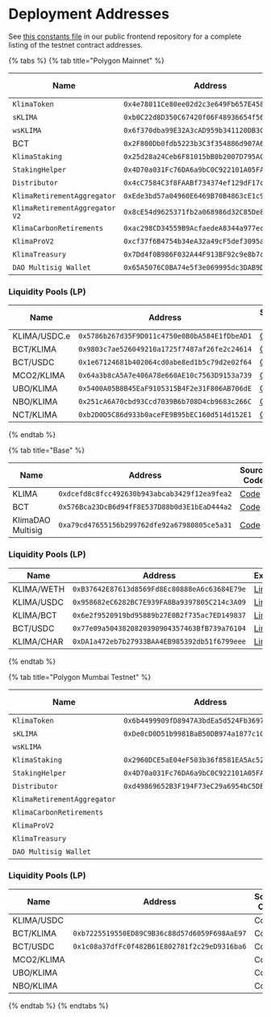 # Deployment Addresses

See [this constants file](https://github.com/KlimaDAO/klimadao/blob/main/lib/constants/index.ts) in our public frontend repository for a complete listing of the testnet contract addresses.

{% tabs %}
{% tab title="Polygon Mainnet" %}
<table><thead><tr><th width="196">Name</th><th width="471">Address</th><th width="86">Source Code</th><th>Explorer</th></tr></thead><tbody><tr><td><code>KlimaToken</code></td><td><code>0x4e78011Ce80ee02d2c3e649Fb657E45898257815</code></td><td><a href="https://github.com/KlimaDAO/klimadao-solidity/blob/main/contracts/tokens/regular/KlimaToken.sol">Code</a></td><td><a href="https://polygonscan.com/address/0x4e78011ce80ee02d2c3e649fb657e45898257815">Link</a></td></tr><tr><td><code>sKLIMA</code></td><td><code>0xb0C22d8D350C67420f06F48936654f567C73E8C8</code></td><td><a href="https://github.com/KlimaDAO/klimadao-solidity/blob/main/contracts/tokens/regular/sKlimaToken_v2.sol">Code</a></td><td><a href="https://polygonscan.com/address/0xb0c22d8d350c67420f06f48936654f567c73e8c8">Link</a></td></tr><tr><td><code>wsKLIMA</code></td><td><code>0x6f370dba99E32A3cAD959b341120DB3C9E280bA6</code></td><td><a href="https://github.com/KlimaDAO/klimadao-solidity/blob/main/contracts/tokens/regular/wsKLIMA.sol">Code</a></td><td><a href="https://polygonscan.com/address/0x6f370dba99e32a3cad959b341120db3c9e280ba6">Link</a></td></tr><tr><td>BCT</td><td><code>0x2F800Db0fdb5223b3C3f354886d907A671414A7F</code></td><td><a href="https://polygonscan.com/address/0x2f800db0fdb5223b3c3f354886d907a671414a7f#code">Code</a></td><td><a href="https://polygonscan.com/address/0x2f800db0fdb5223b3c3f354886d907a671414a7f">Link</a></td></tr><tr><td><code>KlimaStaking</code></td><td><code>0x25d28a24Ceb6F81015bB0b2007D795ACAc411b4d</code></td><td><a href="https://github.com/KlimaDAO/klimadao-solidity/blob/main/contracts/staking/regular/KlimaStaking_v2.sol">Code</a></td><td><a href="https://polygonscan.com/address/0x25d28a24Ceb6F81015bB0b2007D795ACAc411b4d">Link</a></td></tr><tr><td><code>StakingHelper</code></td><td><code>0x4D70a031Fc76DA6a9bC0C922101A05FA95c3A227</code></td><td><a href="https://github.com/KlimaDAO/klimadao-solidity/blob/main/contracts/staking/regular/StakingHelper.sol">Code</a></td><td><a href="https://polygonscan.com/address/0x4D70a031Fc76DA6a9bC0C922101A05FA95c3A227">Link</a></td></tr><tr><td><code>Distributor</code></td><td><code>0x4cC7584C3f8FAABf734374ef129dF17c3517e9cB</code></td><td><a href="https://github.com/KlimaDAO/klimadao-solidity/blob/main/contracts/staking/regular/KlimaStakingDistributor_v4.sol">Code</a></td><td><a href="https://polygonscan.com/address/0x4cC7584C3f8FAABf734374ef129dF17c3517e9cB">Link</a></td></tr><tr><td><code>KlimaRetirementAggregator</code></td><td><code>0xEde3bd57a04960E6469B70B4863cE1c9d9363Cb8</code></td><td><a href="https://github.com/KlimaDAO/klimadao-solidity/blob/main/contracts/retirement/KlimaRetirementAggregator.sol">Code</a></td><td><a href="https://polygonscan.com/address/0xEde3bd57a04960E6469B70B4863cE1c9d9363Cb8">Link</a></td></tr><tr><td><code>KlimaRetirementAggregator V2</code></td><td><code>0x8cE54d9625371fb2a068986d32C85De8E6e995f8</code></td><td><a href="https://github.com/KlimaDAO/klimadao-solidity/tree/main/contracts/infinity">Code</a></td><td><a href="https://louper.dev/diamond/0x8ce54d9625371fb2a068986d32c85de8e6e995f8?network=polygon">Link</a></td></tr><tr><td><code>KlimaCarbonRetirements</code></td><td><code>0xac298CD34559B9AcfaedeA8344a977eceff1C0Fd</code></td><td><a href="https://github.com/KlimaDAO/klimadao-solidity/blob/main/contracts/retirement/KlimaCarbonRetirements.sol">Code</a></td><td><a href="https://polygonscan.com/address/0xac298cd34559b9acfaedea8344a977eceff1c0fd">Link</a></td></tr><tr><td><code>KlimaProV2</code></td><td><code>0xcf37f6B4754b34eA32a49cF5def3095a17732C1b</code></td><td><a href="https://polygonscan.com/address/0xcf37f6B4754b34eA32a49cF5def3095a17732C1b#code#L1">Code</a></td><td><a href="https://polygonscan.com/address/0xcf37f6B4754b34eA32a49cF5def3095a17732C1b">Link</a></td></tr><tr><td><code>KlimaTreasury</code></td><td><code>0x7Dd4f0B986F032A44F913BF92c9e8b7c17D77aD7</code></td><td><a href="https://github.com/KlimaDAO/klimadao-solidity/blob/main/contracts/utils/KlimaTreasury.sol">Code</a></td><td><a href="https://polygonscan.com/address/0x7Dd4f0B986F032A44F913BF92c9e8b7c17D77aD7">Link</a></td></tr><tr><td><code>DAO Multisig Wallet</code></td><td><code>0x65A5076C0BA74e5f3e069995dc3DAB9D197d995c</code></td><td><a href="https://polygonscan.com/address/0x65a5076c0ba74e5f3e069995dc3dab9d197d995c#code#L1">Code</a></td><td><a href="https://polygonscan.com/address/0x65a5076c0ba74e5f3e069995dc3dab9d197d995c">Link</a></td></tr></tbody></table>

### Liquidity Pools (LP)

<table><thead><tr><th width="166">Name</th><th width="447">Address</th><th width="90">Source Code</th><th>Explorer</th></tr></thead><tbody><tr><td>KLIMA/USDC.e</td><td><code>0x5786b267d35F9D011c4750e0B0bA584E1fDbeAD1</code></td><td><a href="https://polygonscan.com/address/0x5786b267d35F9D011c4750e0B0bA584E1fDbeAD1#code#L1">Code</a></td><td><a href="https://polygonscan.com/address/0x5786b267d35F9D011c4750e0B0bA584E1fDbeAD1">Link</a></td></tr><tr><td>BCT/KLIMA</td><td><code>0x9803c7ae526049210a1725f7487af26fe2c24614</code></td><td><a href="https://polygonscan.com/address/0x9803c7ae526049210a1725f7487af26fe2c24614#code#L1">Code</a></td><td><a href="https://polygonscan.com/address/0x9803c7ae526049210a1725f7487af26fe2c24614">Link</a></td></tr><tr><td>BCT/USDC</td><td><code>0x1e67124681b402064cd0abe8ed1b5c79d2e02f64</code></td><td><a href="https://polygonscan.com/address/0x1e67124681b402064cd0abe8ed1b5c79d2e02f64#code#L1">Code</a></td><td><a href="https://polygonscan.com/address/0x1e67124681b402064cd0abe8ed1b5c79d2e02f64">Link</a></td></tr><tr><td>MCO2/KLIMA</td><td><code>0x64a3b8cA5A7e406A78e660AE10c7563D9153a739</code></td><td><a href="https://polygonscan.com/address/0x64a3b8cA5A7e406A78e660AE10c7563D9153a739#code#L1">Code</a></td><td><a href="https://polygonscan.com/address/0x64a3b8cA5A7e406A78e660AE10c7563D9153a739">Link</a></td></tr><tr><td>UBO/KLIMA</td><td><code>0x5400A05B8B45EaF9105315B4F2e31F806AB706dE</code></td><td><a href="https://polygonscan.com/address/0x5400A05B8B45EaF9105315B4F2e31F806AB706dE#code#L1">Code</a></td><td><a href="https://polygonscan.com/address/0x5400A05B8B45EaF9105315B4F2e31F806AB706dE">Link</a></td></tr><tr><td>NBO/KLIMA</td><td><code>0x251cA6A70cbd93Ccd7039B6b708D4cb9683c266C</code></td><td><a href="https://polygonscan.com/address/0x251cA6A70cbd93Ccd7039B6b708D4cb9683c266C#code#L1">Code</a></td><td><a href="https://polygonscan.com/address/0x251cA6A70cbd93Ccd7039B6b708D4cb9683c266C">Link</a></td></tr><tr><td>NCT/KLIMA</td><td><code>0xb2D0D5C86d933b0aceFE9B95bEC160d514d152E1</code></td><td><a href="https://polygonscan.com/address/0xb2d0d5c86d933b0acefe9b95bec160d514d152e1#code">Code</a></td><td><a href="https://polygonscan.com/address/0xb2d0d5c86d933b0acefe9b95bec160d514d152e1">Link</a></td></tr></tbody></table>


{% endtab %}

{% tab title="Base" %}
<table><thead><tr><th width="196">Name</th><th width="471">Address</th><th width="86">Source Code</th><th>Explorer</th></tr></thead><tbody><tr><td>KLIMA</td><td><code>0xdcefd8c8fcc492630b943abcab3429f12ea9fea2</code></td><td><a href="https://basescan.org/address/0xdcefd8c8fcc492630b943abcab3429f12ea9fea2#code">Code</a></td><td><a href="https://basescan.org/address/0xdcefd8c8fcc492630b943abcab3429f12ea9fea2">Link</a></td></tr><tr><td>BCT</td><td><code>0x576Bca23DcB6d94fF8E537D88b0d3E1bEaD444a2</code></td><td><a href="https://basescan.org/token/0x576Bca23DcB6d94fF8E537D88b0d3E1bEaD444a2#code">Code</a></td><td><a href="https://basescan.org/token/0x576Bca23DcB6d94fF8E537D88b0d3E1bEaD444a2">Link</a></td></tr><tr><td>KlimaDAO Multisig</td><td><code>0xa79cd47655156b299762dfe92a67980805ce5a31</code></td><td><a href="https://basescan.org/address/0xa79cd47655156b299762dfe92a67980805ce5a31#code">Code</a></td><td><a href="https://basescan.org/address/0xa79cd47655156b299762dfe92a67980805ce5a31">Link</a></td></tr></tbody></table>

### Liquidity Pools (LP)

<table><thead><tr><th width="159">Name</th><th width="447">Address</th><th>Explorer</th></tr></thead><tbody><tr><td>KLIMA/WETH</td><td><code>0xB37642E87613d8569Fd8Ec80888eA6c63684E79e</code></td><td><a href="https://basescan.org/address/0xb37642e87613d8569fd8ec80888ea6c63684e79e">Link</a></td></tr><tr><td>KLIMA/USDC</td><td><code>0x958682eC6282BC7E939FA8Ba9397805C214c3A09</code></td><td><a href="https://basescan.org/address/0x958682eC6282BC7E939FA8Ba9397805C214c3A09">Link</a></td></tr><tr><td>KLIMA/BCT</td><td><code>0x6e2f9520919bd95889b27E0B2f735ac7ED149837</code></td><td><a href="https://basescan.org/address/0x6e2f9520919bd95889b27E0B2f735ac7ED149837">Link</a></td></tr><tr><td>BCT/USDC</td><td><code>0x77e09a5043820820390904357463BfB739a76104</code></td><td><a href="https://basescan.org/address/0x77e09a5043820820390904357463BfB739a76104">Link</a></td></tr><tr><td>KLIMA/CHAR</td><td><code>0xDA1a472eb7b27933BAA4EB985392db51f6799eee</code></td><td><a href="https://basescan.org/address/0xDA1a472eb7b27933BAA4EB985392db51f6799eee">Link</a></td></tr></tbody></table>
{% endtab %}

{% tab title="Polygon Mumbai Testnet" %}


<table><thead><tr><th width="300">Name</th><th width="449">Address</th><th width="90">Source Code</th><th>Explorer</th></tr></thead><tbody><tr><td><code>KlimaToken</code></td><td><code>0x6b4499909fD8947A3bdEa5d524Fb3697018fC750</code></td><td><a href="https://mumbai.polygonscan.com/address/0x6b4499909fD8947A3bdEa5d524Fb3697018fC750#code#L1">Code</a></td><td><a href="https://mumbai.polygonscan.com/address/0x6b4499909fD8947A3bdEa5d524Fb3697018fC750">Link</a></td></tr><tr><td><code>sKLIMA</code></td><td><code>0xDe0cD0D51b9981BaB50DB974a1877c1C01b86e91</code></td><td><a href="https://mumbai.polygonscan.com/address/0xDe0cD0D51b9981BaB50DB974a1877c1C01b86e91#code#L1">Code</a></td><td><a href="https://mumbai.polygonscan.com/address/0xDe0cD0D51b9981BaB50DB974a1877c1C01b86e91">Link</a></td></tr><tr><td><code>wsKLIMA</code></td><td></td><td>Code</td><td>Link</td></tr><tr><td><code>KlimaStaking</code></td><td><code>0x2960DCE5aE04eF503b36f8581EA5Ac5238632092</code></td><td><a href="https://github.com/KlimaDAO/klimadao-solidity/blob/main/contracts/staking/regular/KlimaStaking_v2.sol">Code</a></td><td><a href="https://mumbai.polygonscan.com/address/0x2960DCE5aE04eF503b36f8581EA5Ac5238632092">Link</a></td></tr><tr><td><code>StakingHelper</code></td><td><code>0x4D70a031Fc76DA6a9bC0C922101A05FA95c3A227</code></td><td><a href="https://github.com/KlimaDAO/klimadao-solidity/blob/main/contracts/staking/regular/StakingHelper.sol">Code</a></td><td><a href="https://mumbai.polygonscan.com/address/0x4D70a031Fc76DA6a9bC0C922101A05FA95c3A227">Link</a></td></tr><tr><td><code>Distributor</code></td><td><code>0xd49869652B3F194F73eC29a6954bC5DE6baeA8b8</code></td><td><a href="https://github.com/KlimaDAO/klimadao-solidity/blob/main/contracts/staking/regular/KlimaStakingDistributor_v4.sol">Code</a></td><td><a href="https://mumbai.polygonscan.com/address/0xd49869652B3F194F73eC29a6954bC5DE6baeA8b8">Link</a></td></tr><tr><td><code>KlimaRetirementAggregator</code></td><td></td><td>Code</td><td>Link</td></tr><tr><td><code>KlimaCarbonRetirements</code></td><td></td><td>Code</td><td>Link</td></tr><tr><td><code>KlimaProV2</code></td><td></td><td>Code</td><td>Link</td></tr><tr><td><code>KlimaTreasury</code></td><td></td><td>Code</td><td>Link</td></tr><tr><td><code>DAO Multisig Wallet</code></td><td></td><td>Code</td><td>Link</td></tr></tbody></table>

### Liquidity Pools (LP)



<table><thead><tr><th width="158">Name</th><th width="477">Address</th><th width="89">Source Code</th><th>Explorer</th></tr></thead><tbody><tr><td>KLIMA/USDC</td><td></td><td>Code</td><td>Link</td></tr><tr><td>BCT/KLIMA</td><td><code>0xb7225519550ED89C9B36c88d57d6059F698AaE97</code></td><td>Code</td><td>Link</td></tr><tr><td>BCT/USDC</td><td><code>0x1c08a37dfFc0f482B61E802781f2c29eD9316ba6</code></td><td>Code</td><td>Link</td></tr><tr><td>MCO2/KLIMA</td><td></td><td>Code</td><td>Link</td></tr><tr><td>UBO/KLIMA</td><td></td><td>Code</td><td>Link</td></tr><tr><td>NBO/KLIMA</td><td></td><td>Code</td><td>Link</td></tr></tbody></table>
{% endtab %}
{% endtabs %}
